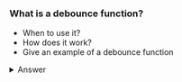 ### What is a debounce function?

- When to use it?
- How does it work?
- Give an example of a debounce function

<details>
  <summary>Answer</summary>
  
A debounce function is a higher-order function that limits the rate at which a function can fire. It's useful when you want to ensure that time-consuming tasks don't fire so often that they hurt performance.

**When to use:**

- Handling frequent events like scrolling, resizing, or keypress
- Limiting API calls in search inputs
- Preventing multiple form submissions

**How it works:**

- When the debounced function is called, it sets a timer.
- If the function is called again before the timer expires, the timer is reset.
- The original function only executes after the timer expires without being reset.

</details>
